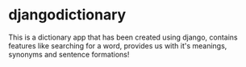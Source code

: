 # djangodictionary
 This is a dictionary app that has been created using django, contains features like searching for a word, provides us with it's meanings, synonyms and sentence formations!

